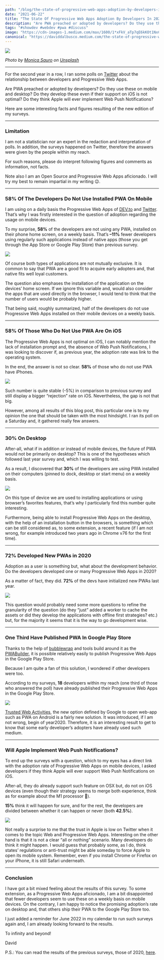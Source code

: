 ```yaml
---
path: "/blog/the-state-of-progressive-web-apps-adoption-by-developers-in-2021"
date: "2021-06-22"
title: "The State Of Progressive Web Apps Adoption By Developers In 2021"
description: "Are PWA preached or adopted by developers? Do they use these on mobile and desktop? Do they develop these even if their support on iOS is not optimal? Do they think Apple will ever implement Web Push Notifications?"
tags: "#showdev #webdev #pwa #discuss"
image: "https://cdn-images-1.medium.com/max/1600/1*xFkV_aTp7qE6kKOt1NxCbA.jpeg"
canonical: "https://daviddalbusco.medium.com/the-state-of-progressive-web-apps-adoption-by-developers-in-2021-32a2ec405f41"
---
```


![](https://cdn-images-1.medium.com/max/1600/1*xFkV_aTp7qE6kKOt1NxCbA.jpeg)

_Photo by [Monica Sauro](https://unsplash.com/@monicasauro?utm_source=unsplash&utm_medium=referral&utm_content=creditCopyText) on [Unsplash](https://unsplash.com/?utm_source=unsplash&utm_medium=referral&utm_content=creditCopyText)_

---

For the second year in a row, I ran some polls on [Twitter](https://twitter.com/daviddalbusco) about the relationship between developers and Progressive Web Apps.

Are PWA preached or adopted by developers? Do they use these on mobile and desktop? Do they develop these even if their support on iOS is not optimal? Do they think Apple will ever implement Web Push Notifications?

Here are some interesting facts and figures resulting of the new edition of my surveys.

---

### Limitation

I am not a statistician nor an expert in the redaction and interpretation of polls. In addition, the surveys happened on Twitter, therefore the answers were given by the people within my reach.

For such reasons, please do interpret following figures and comments as information, not facts.

Note also I am an Open Source and Progressive Web Apps aficionado. I will try my best to remain impartial in my writing 😉.

---

### 58% Of The Developers Do Not Use Installed PWA On Mobile

I am using on a daily basis the Progressive Web Apps of [DEV.to](https://dev.to/) and [Twitter](https://twitter.com). That’s why I was firstly interested in the question of adoption regarding the usage on mobile devices.

To my surprise, **58%** of the developers are not using any PWA, installed on their phone home screen, on a weekly basis. That’s **–11%** fewer developers using regularly such applications instead of native apps (those you get through the App Store or Google Play Store) than previous survey.

[![](https://cdn-images-1.medium.com/max/1600/1*jrIhvU2vD9duQ08Kgl4GNg.png)](https://twitter.com/daviddalbusco/status/1404833211566505989?s=20)

Of course both types of applications are not mutually exclusive. It is common to say that PWA are a good fit to acquire early adopters and, that native fits well loyal customers.

The question also emphases the installation of the application on the devices’ home screen. If we ignore this variable and, would also consider the apps that are used directly in the browser, I would tend to think that the number of users would be probably higher.

That being said, roughly summarized, half of the developers do not use Progressive Web Apps installed on their mobile devices on a weekly basis.

---

### 58% Of Those Who Do Not Use PWA Are On iOS

The Progressive Web Apps is not optimal on iOS, I can notably mention the lack of installation prompt and, the absence of Web Push Notifications, I was looking to discover if, as previous year, the adoption rate was link to the operating system.

In the end, the answer is not so clear. **58%** of those who do not use PWA have iPhones.

[![](https://cdn-images-1.medium.com/max/1600/1*2lclIWf7Rcy1f14xfRMMSg.png)](https://twitter.com/daviddalbusco/status/1406271148904615938?s=20)

Such number is quite stable (-5%) in comparison to previous survey and still display a bigger “rejection” rate on iOS. Nevertheless, the gap is not that big.

However, among all results of this blog post, this particular one is to my opinion the one that should be taken with the most hindsight. I ran its poll on a Saturday and, it gathered really few answers.

---

### 30% On Desktop

After-all, what if in addition or instead of mobile devices, the future of PWA would not be primarily on desktop? This is one of the hypotheses which followed last year survey and, which I was willing to test.

As a result, I discovered that **30%** of the developers are using PWA installed on their computers (pinned to dock, desktop or start menu) on a weekly basis.

[![](https://cdn-images-1.medium.com/max/1600/1*OAg7Gs-VzLovW0MgXWyFTQ.png)](https://twitter.com/daviddalbusco/status/1405211451531354128?s=20)

On this type of device we are used to installing applications or using browser’s favorites features, that’s why I particularly find this number quite interesting.

Furthermore, being able to install Progressive Web Apps on the desktop, with the help of an installation button in the browsers, is something which can be still considered as, to some extension, a recent feature (if I am not wrong, for example introduced two years ago in Chrome v76 for the first time).

---

### 72% Developed New PWAs in 2020

Adoption as a user is something but, what about the development behavior. Do the developers developed one or many Progressive Web Apps in 2020?

As a matter of fact, they did. **72%** of the devs have initialized new PWAs last year.

[![](https://cdn-images-1.medium.com/max/1600/1*nVLCghVeYDIyALWhfI73JQ.png)](https://twitter.com/daviddalbusco/status/1405569508224520196?s=20)

This question would probably need some more questions to refine the granularity of the question (do they “just” added a worker to cache the assets or did they develop the applications with offline first strategies? etc.) but, for the majority it seems that it is the way to go development wise.

---

### One Third Have Published PWA In Google Play Store

Thanks to the help of [bubblewrap](https://github.com/GoogleChromeLabs/bubblewrap) and tools build around it as the [PWABuilder](https://www.pwabuilder.com/), it is possible relatively easily to publish Progressive Web Apps in the Google Play Store.

Because I am quite a fan of this solution, I wondered if other developers were too.

According to my surveys, **18** developers within my reach (one third of those who answered the poll) have already published their Progressive Web Apps in the Google Play Store.

[![](https://cdn-images-1.medium.com/max/1600/1*SOhysyb0r8PvoPGbL63Qfw.png)](https://twitter.com/daviddalbusco/status/1405926594716352521?s=20)

[Trusted Web Activities](https://developer.chrome.com/docs/android/trusted-web-activity/overview/), the new option defined by Google to open web-app such as PWA on Android is a fairly new solution. It was introduced, if I am not wrong, begin of year2020. Therefore, it is an interesting result to get to know that some early developer’s adopters have already used such medium.

---

### Will Apple Implement Web Push Notifications?

To end up the surveys with a question, which to my eyes has a direct link with the adoption rate of Progressive Web Apps on mobile devices, I asked developers if they think Apple will ever support Web Push Notifications on iOS.

After-all, they do already support such feature on OSX but, do not on iOS devices (even though their strategy seems to merge both experience, think as for example about the M1 processor 🤷‍)️.

**15%** think it will happen for sure, and for the rest, the developers are divided between whether it can happen or never (both **42.5%**).

[![](https://cdn-images-1.medium.com/max/1600/1*i4k-eO0d0TqPTvc9ArBi-A.png)](https://twitter.com/daviddalbusco/status/1406667470363152387?s=20)

Not really a surprise to me that the trust in Apple is low on Twitter when it comes to the topic Web and Progressive Web Apps. Interesting on the other hand is that it is not a clear “all or nothing” scenario. Many developers do think it might happen. I would guess that probably some, as I do, think states’ regulations or anti-trust might be able someday to force Apple to open its mobile system. Remember, even if you install Chrome or Firefox on your iPhone, it is still Safari underneath.

---

### Conclusion

I have got a bit mixed feeling about the results of this survey. To some extension, as a Progressive Web Apps aficionado, I am a bit disappointed that fewer developers seem to use these on a weekly basis on mobile devices. On the contrary, I am happy to notice the promising adoption’s rate on desktop and, that others ship their PWA to the Google Play Store too.

I just added a reminder for June 2022 in my calendar to run such surveys again and, I am already looking forward to the results.

To infinity and beyond!

David

P.S.: You can read the results of the previous surveys, those of 2020, [here](https://daviddalbusco.com/blog/the-state-of-progressive-web-apps-adoption-by-developers).
